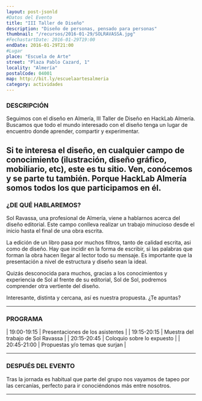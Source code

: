```yaml
---
layout: post-jsonld
#Datos del Evento
title: "III Taller de Diseño"
description: "Diseño de personas, pensado para personas"
thumbnail: "/recursos/2016-01-29/SOLRAVASSA.jpg"
#FechastartDate: 2016-01-29T19:00
endDate: 2016-01-29T21:00
#Lugar
place: "Escuela de Arte"
street: "Plaza Pablo Cazard, 1"
locality: "Almería"
postalCode: 04001
map: http://bit.ly/escuelaartesalmeria
category: actividades
---
```


### DESCRIPCIÓN

Seguimos con el diseño en Almería, III Taller de Diseño en HackLab Almería. Buscamos que todo el mundo 
interesado con el diseño tenga un lugar de encuentro donde aprender, compartir y experimentar.

Si te interesa el diseño, en cualquier campo de conocimiento (ilustración, diseño gráfico,
mobiliario, etc), este es tu sitio. Ven, conócemos y se parte tu también. Porque HackLab Almería
somos todos los que participamos en él.
---

### ¿DE QUÉ HABLAREMOS?

Sol Ravassa, una profesional de Almería, viene a hablarnos acerca del diseño editorial. Este campo
conlleva realizar un trabajo minucioso desde el inicio hasta el final de una obra escrita.

La edición de un libro pasa por muchos filtros, tanto de calidad escrita, asi como de diseño. Hay que 
incidir en la forma de escribir, si las palabras que forman la obra hacen llegar al lector todo su 
mensaje. Es importante que la presentación a nivel de estructura y diseño sean la ideal.

Quizás desconocida para muchos, gracias a los conocimientos y experiencia de Sol al frente de su 
editorial, Sol de Sol, podremos comprender otra vertiente del diseño. 

Interesante, distinta y cercana, así es nuestra propuesta. ¿Te apuntas?

---


### PROGRAMA


| 19:00-19:15   | Presentaciones de los asistentes  |
| 19:15-20:15   | Muestra del trabajo de Sol Ravassa |
| 20:15-20:45 	| Coloquio sobre lo expuesto |
| 20:45-21:00 	| Propuestas y/o temas que surjan |

---



### DESPUÉS DEL EVENTO

Tras la jornada es habitual que parte del grupo nos vayamos de tapeo por las cercanías, perfecto para ir conociéndonos más entre nosotros.

---
